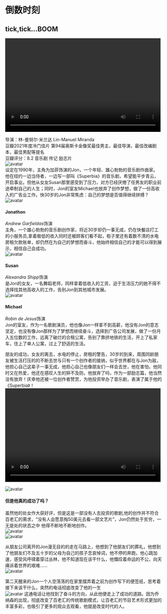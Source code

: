 # 倒数时刻
## tick,tick…BOOM ##
<video src="https://vt1.doubanio.com/202212042358/d5681dccbb9be9beeca75598a642e120/view/movie/M/402760894.mp4" controls="controls" width="500" height="300"></video>

导演：林-曼努尔·米兰达 Lin-Manuel Miranda  
豆瓣2021年度冷门佳片    第94届奥斯卡金像奖最佳男主，最佳导演，最佳改编剧本，最佳男配等提名  
豆瓣评分：8.2    音乐剧   传记   励志片  
![avatar](https://img9.doubanio.com/view/photo/l/public/p2690877166.webp)  
设定在1990年，主角为加菲饰演的Jon，一个年轻、雄心勃勃的音乐剧作曲家。他在纽约一边当侍者，一边写一部叫《Superbia》的音乐剧，希望能平步青云，开启事业。但他从女友Susan那里感受到了压力，对方已经厌倦了任男友的职业前途牵制自己的人生；同时，Jon的室友Michael也放弃了创作梦想，做了一份高收入的广告业工作。快30岁的Jon非常焦虑：自己的梦想是否值得继续拼搏？
![avatar](https://img2.doubanio.com/view/photo/l/public/p2690877033.webp)  
#### Jonathon ####
*Andrew Garfieldas*饰演   
主角，一个雄心勃勃的音乐剧创作家，将近30岁却仍一事无成，仍在快餐店打工的小服务员,拿着极低的收入同时还被顾客们看不起，柜子里还有着数不清的水电房租欠款账单，却仍然在为自己的梦想而奋斗，他始终相信自己的才能可以得到展示，相信自己会成功。  
![avatar](https://img2.doubanio.com/view/photo/l/public/p2742385901.webp)  
#### Susan
*Alexandra Shipp*饰演  
是Jon的女友，一名舞蹈老师，同样拿着低收入的工资，迫于生活压力的她不得不选择找其他高收入的工作，告别Jon到其他城市发展。  
![avatar](https://img1.doubanio.com/view/photo/l/public/p2738019139.webp)  
#### Michael  
*Robin de Jesus*饰演  
 Jon的室友，作为一名歌剧演员，他也像Jon一样拿不到高薪，他没有Jon的意志坚定，也没有像Jon那样为了梦想而继续奋斗，选择到广告公司发展，做了一份月入五位数的工作，远离了破烂的合租公寓，告别了靠挤地铁的生活，开上了私家车，住上了单人公寓，过上了舒适的生活。   
   
   
   
朋友的成功，女友的离去，水电的停止，房租的警告，30岁的到来，周围同龄朋友被生活打压的的不断去世与只有一个创作者的接纳，似乎世界都在与Jon为敌，他担心自己这辈子一事无成，他担心自己也像朋友们一样会去世，他在害怕，他同时又在热爱，他还在感叹人生的猝不及防。他放弃了吗，作为一部励志篇，他当然没有放弃！庆幸他还被一位创作者赞赏，为他投资举办了音乐剧，表演了属于他的《Superbia》！
<video src="https://vt1.doubanio.com/202212042344/10d5b6ee31736758b5d0e5973e8d1507/view/movie/M/402810494.mp4" controls="controls" width="500" height="300"></video>

![avatar](https://img1.doubanio.com/view/photo/l/public/p2832280237.webp) 
 

#### 但是他真的成功了吗？ ####
虽然他的处女作大获好评，但是这是一部没有人去投资的歌剧,他的创作并不符合百老汇的需求，“没有人会愿意掏50美元去看一部文艺片”，Jon仍然处于贫穷，一无是处的状态之中
他得不断地不断地创作。     
![avatar](https://img3.doubanio.com/view/thing_review/l/public/p6728720.webp)   
![avatar](https://img1.doubanio.com/view/photo/l/public/p2736371298.webp)
  
从朋友公司离开的Jon漫无目的的走在马路上，他想到了他朋友们的葬礼，他想到了他朋友们不及五十岁的父母为自己的孩子念哀悼词，他不停的奔跑，他心跳加速，感受风呼啸着穿过丛林，他不知道现在该干什么，他慨叹着命运的不公，向天痛诉着世界的艰难……  
![avatar](https://img2.doubanio.com/view/photo/l/public/p2736050751.webp)  

第二天醒来的Jon一个人空荡荡的在家里摆弄着之前为创作写下的便签纸，思考着接下来该干什么，突然的电话彻底改变了他的一生    
![avatar](https://img9.doubanio.com/view/thing_review/l/public/p6728714.webp)
这通电话让他找到了奋斗的方向，从此他便走上了成功的道路。因为乔纳森的出现，彻底改变了百老汇的传统歌剧模式，让百老汇的节目艺术形式更加的丰富多彩，也吸引了更多的观众去观看，他就是改变时代的人。  